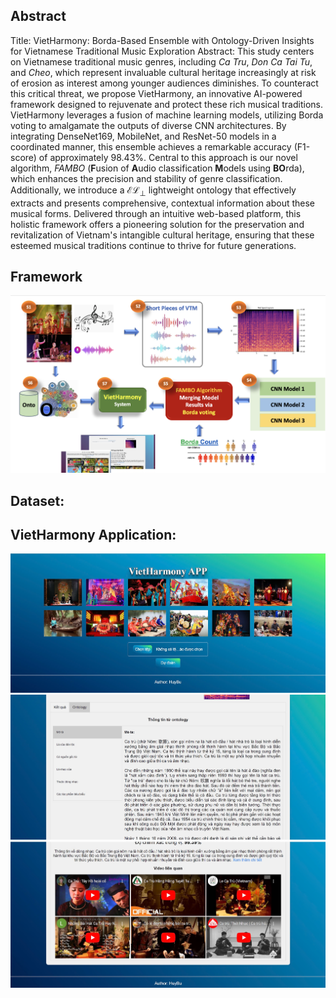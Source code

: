 
## Abstract
Title: VietHarmony: Borda-Based Ensemble with Ontology-Driven Insights for Vietnamese Traditional Music Exploration
Abstract: This study centers on Vietnamese traditional music genres, including _Ca Tru_, _Don Ca Tai Tu_, and _Cheo_, which represent invaluable cultural heritage increasingly at risk of erosion as interest among younger audiences diminishes. To counteract this critical threat, we propose VietHarmony, an innovative AI-powered framework designed to rejuvenate and protect these rich musical traditions. VietHarmony leverages a fusion of machine learning models, utilizing Borda voting to amalgamate the outputs of diverse CNN architectures. By integrating DenseNet169, MobileNet, and ResNet-50 models in a coordinated manner, this ensemble achieves a remarkable accuracy (F1-score) of approximately $98.43\%$. Central to this approach is our novel algorithm, _FAMBO_ (**F**usion of **A**udio classification **M**odels using **BO**rda), which enhances the precision and stability of genre classification. Additionally, we introduce a $\mathcal{EL}_\bot$ lightweight ontology that effectively extracts and presents comprehensive, contextual information about these musical forms. Delivered through an intuitive web-based platform, this holistic framework offers a pioneering solution for the preservation and revitalization of Vietnam's intangible cultural heritage, ensuring that these esteemed musical traditions continue to thrive for future generations.


## Framework
![Framework](https://github.com/truongthanhma/VietHarmony/blob/main/VietHarmony.png "Framework")

## Dataset:
[Link:]: https://drive.google.com/drive/folders/1-0dMpfNMSG_1RQyCFrLkMG7dwVgd3NFL?usp=sharing

## VietHarmony Application:
![App1](https://github.com/truongthanhma/VietHarmony/blob/main/Images/1000006591.jpg "Interface 1")
![App2](https://github.com/truongthanhma/VietHarmony/blob/main/Images/1000006592.jpg "Interface 2")
![App3](https://github.com/truongthanhma/VietHarmony/blob/main/Images/1000006594.jpg "Interface 3")

